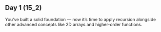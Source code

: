 ## Day 1 (15_2)
You’ve built a solid foundation — now it’s time to apply recursion alongside other advanced concepts like 2D arrays and higher-order functions.